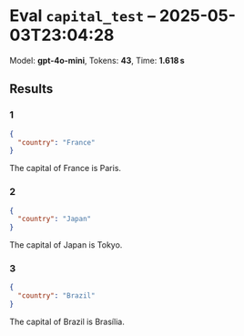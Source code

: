 # Eval `capital_test` – 2025-05-03T23:04:28
Model: **gpt-4o-mini**, Tokens: **43**, Time: **1.618 s**

## Results

### 1
```json
{
  "country": "France"
}
```
The capital of France is Paris.

### 2
```json
{
  "country": "Japan"
}
```
The capital of Japan is Tokyo.

### 3
```json
{
  "country": "Brazil"
}
```
The capital of Brazil is Brasília.
